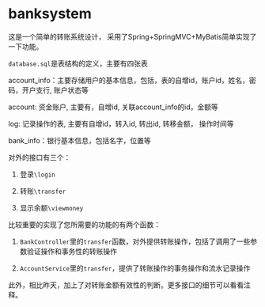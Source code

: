 # banksystem

这是一个简单的转账系统设计， 采用了Spring+SpringMVC+MyBatis简单实现了一下功能。

`database.sql`是表结构的定义，主要有四张表

account_info：主要存储用户的基本信息，包括，表的自增id，账户id，姓名，密码，开户支行, 账户状态等

account: 资金账户, 主要有，自增id, 关联account_info的id，金额等

log: 记录操作的表, 主要有自增id，转入id, 转出id, 转移金额， 操作时间等

bank_info：银行基本信息，包括名字，位置等

对外的接口有三个：

1. 登录`\login`

2. 转账`\transfer`

3. 显示余额`\viewmoney`

比较重要的实现了您所需要的功能的有两个函数：

1. `BankController`里的`transfer`函数，对外提供转账操作，包括了调用了一些参数验证操作和事务性的转账操作

2. `AccountService`里的`transfer`，提供了转账操作的事务操作和流水记录操作

此外，相比昨天，加上了对转账金额有效性的判断。更多接口的细节可以看看注释。

